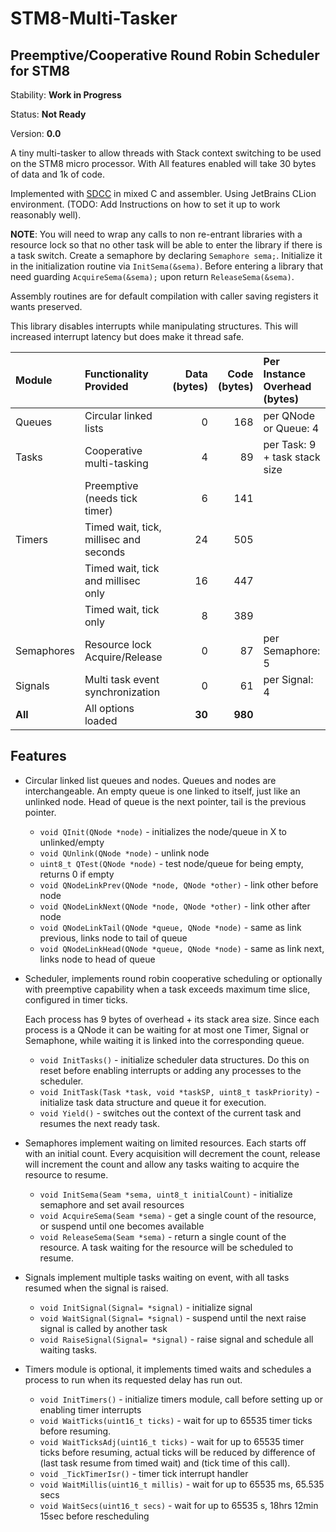 # STM8-Multi-Tasker
## Preemptive/Cooperative Round Robin Scheduler for STM8

Stability: **Work in Progress**

Status: **Not Ready**

Version: **0.0**

A tiny multi-tasker to allow threads with Stack context switching to be used on the STM8 micro
processor. With All features enabled will take 30 bytes of data and 1k of code.

Implemented with [SDCC](http://sdcc.sourceforge.net) in mixed C and assembler. Using JetBrains
CLion environment. (TODO: Add Instructions on how to set it up to work reasonably well).

**NOTE**: You will need to wrap any calls to non re-entrant libraries with a resource lock so
that no other task will be able to enter the library if there is a task switch. Create a
semaphore by declaring `Semaphore sema;`. Initialize it in the initialization routine via
`InitSema(&sema)`. Before entering a library that need guarding `AcquireSema(&sema);` upon
return `ReleaseSema(&sema)`.

Assembly routines are for default compilation with caller saving registers it wants preserved.

This library disables interrupts while manipulating structures. This will increased interrupt
latency but does make it thread safe.


| Module     | Functionality Provided                 | Data (bytes) | Code (bytes) | Per Instance Overhead (bytes)  |
|:-----------|:---------------------------------------|-------------:|-------------:|:-------------------------------|
| Queues     | Circular linked lists                  |            0 |          168 | per QNode or Queue: 4          |
| Tasks      | Cooperative multi-tasking              |            4 |           89 | per Task: 9  + task stack size |
|            | Preemptive (needs tick timer)          |            6 |          141 |                                |
| Timers     | Timed wait, tick, millisec and seconds |           24 |          505 |                                |
|            | Timed wait, tick and millisec only     |           16 |          447 |                                |
|            | Timed wait, tick only                  |            8 |          389 |                                |
| Semaphores | Resource lock Acquire/Release          |            0 |           87 | per Semaphore: 5               |
| Signals    | Multi task event synchronization       |            0 |           61 | per Signal: 4                  |
| **All**    | All options loaded                     |       **30** |      **980** |                                |

## Features

* Circular linked list queues and nodes. Queues and nodes are interchangeable. An empty queue is
  one linked to itself, just like an unlinked node. Head of queue is the next pointer, tail is
  the previous pointer.

  * `void QInit(QNode *node)` - initializes the node/queue in X to unlinked/empty
  * `void QUnlink(QNode *node)` - unlink node
  * `uint8_t QTest(QNode *node)` - test node/queue for being empty, returns 0 if empty
  * `void QNodeLinkPrev(QNode *node, QNode *other)` - link other before node
  * `void QNodeLinkNext(QNode *node, QNode *other)` - link other after node
  * `void QNodeLinkTail(QNode *queue, QNode *node)` - same as link previous, links node to tail
    of queue
  * `void QNodeLinkHead(QNode *queue, QNode *node)` - same as link next, links node to head of
    queue

* Scheduler, implements round robin cooperative scheduling or optionally with preemptive
  capability when a task exceeds maximum time slice, configured in timer ticks.

  Each process has 9 bytes of overhead + its stack area size. Since each process is a QNode it
  can be waiting for at most one Timer, Signal or Semaphone, while waiting it is linked into the
  corresponding queue.

  * `void InitTasks()` - initialize scheduler data structures. Do this on reset before enabling
    interrupts or adding any processes to the scheduler.
  * `void InitTask(Task *task, void *taskSP, uint8_t taskPriority)` - initialize task data
    structure and queue it for execution.
  * `void Yield()` - switches out the context of the current task and resumes the next ready
    task.

* Semaphores implement waiting on limited resources. Each starts off with an initial count.
  Every acquisition will decrement the count, release will increment the count and allow any
  tasks waiting to acquire the resource to resume.

  * `void InitSema(Seam *sema, uint8_t initialCount)` - initialize semaphore and set avail
    resources
  * `void AcquireSema(Seam *sema)` - get a single count of the resource, or suspend until one
    becomes available
  * `void ReleaseSema(Seam *sema)` - return a single count of the resource. A task waiting for
    the resource will be scheduled to resume.

* Signals implement multiple tasks waiting on event, with all tasks resumed when the signal is
  raised.

  * `void InitSignal(Signal= *signal)` - initialize signal
  * `void WaitSignal(Signal= *signal)` - suspend until the next raise signal is called by
    another task
  * `void RaiseSignal(Signal= *signal)` - raise signal and schedule all waiting tasks.

* Timers module is optional, it implements timed waits and schedules a process to run when its
  requested delay has run out.

  * `void InitTimers()` - initialize timers module, call before setting up or enabling timer
    interrupts
  * `void WaitTicks(uint16_t ticks)` - wait for up to 65535 timer ticks before resuming.
  * `void WaitTicksAdj(uint16_t ticks)` - wait for up to 65535 timer ticks before resuming,
    actual ticks will be reduced by difference of (last task resume from timed wait) and (tick
    time of this call).
  * `void _TickTimerIsr()` - timer tick interrupt handler
  * `void WaitMillis(uint16_t millis)` - wait for up to 65535 ms, 65.535 secs
  * `void WaitSecs(uint16_t secs)` - wait for up to 65535 s, 18hrs 12min 15sec before
    rescheduling

